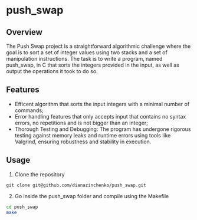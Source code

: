 # push_swap
## Overview
The Push Swap project is a straightforward algorithmic challenge where the goal is to sort a set of integer values using two stacks and a set of manipulation instructions. The task is to write a program, named push_swap, in C that sorts the integers provided in the input, as well as output the operations it took to do so.

## Features
- Efficent algorithm that sorts the input integers with a minimal number of commands;
- Error handling features that only accepts input that contains no syntax errors, no repetitions and is not bigger than an integer;
- Thorough Testing and Debugging: The program has undergone rigorous testing against memory leaks and runtime errors using tools like Valgrind, ensuring robustness and stability in execution.

## Usage
1. Clone the repository
```
git clone git@github.com/dianazinchenko/push_swap.git
```
2. Go inside the push_swap folder and compile using the Makefile
```bash
cd push_swap
make
